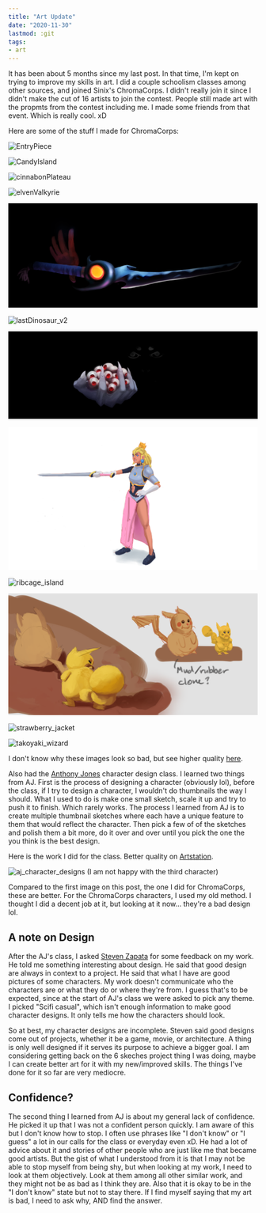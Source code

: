 ```yaml
---
title: "Art Update"
date: "2020-11-30"
lastmod: :git
tags:
- art
---
```


It has been about 5 months since my last post. In that time, I'm kept on trying
to improve my skills in art. I did a couple schoolism classes among other
sources, and joined Sinix's ChromaCorps. I didn't really join it since I didn't
make the cut of 16 artists to join the contest. People still made art with the
propmts from the contest including me. I made some friends from that event.
Which is really cool. xD

Here are some of the stuff I made for ChromaCorps:

![EntryPiece](attachments/chromacorps_noText.png)

![CandyIsland](attachments/candy_island.png)

![cinnabonPlateau](attachments/cinnabonPlateau.png)

![elvenValkyrie](attachments/elvenValkyrie.png)

![insect_sword_design](attachments/insect_sword_design.png)

![lastDinosaur_v2](attachments/lastDinosaur_v2.png)

![light_harvest](attachments/light_harvest.png)

![medieval_peach](attachments/medieval_peach.png)

![ribcage_island](attachments/ribcage_island.png)

![rockachu](attachments/rockachu.png)

![strawberry_jacket](attachments/strawberry_jacket.png)

![takoyaki_wizard](attachments/takoyaki_wizard.png)

I don't know why these images look so bad, but see higher quality
[here](https://imgur.com/a/uWvk4aT).

Also had the [Anthony Jones](https://www.robotpencil.net/) character design
class. I learned two things from AJ. First is the process of designing a
character (obviously lol), before the class, if I try to design a character, I
wouldn't do thumbnails the way I should. What I used to do is make one small
sketch, scale it up and try to push it to finish. Which rarely works. The
process I learned from AJ is to create multiple thumbnail sketches where each
have a unique feature to them that would reflect the character. Then pick a few
of of the sketches and polish them a bit more, do it over and over until you
pick the one the you think is the best design.

Here is the work I did for the class. Better quality on
[Artstation](https://www.artstation.com/artwork/8eOWZQ).

![aj_character_designs](attachments/lineup_1.png)
(I am not happy with the third character)

Compared to the first image on this post, the one I did for ChromaCorps, these
are better. For the ChromaCorps characters, I used my old method. I thought I
did a decent job at it, but looking at it now... they're a bad design lol.

## A note on Design

After the AJ's class, I asked [Steven Zapata](https://www.stevenzapata.com/) for
some feedback on my work. He told me something interesting about design. He said
that good design are always in context to a project. He said that what I have
are good pictures of some characters. My work doesn't communicate who the
characters are or what they do or where they're from. I guess that's to be
expected, since at the start of AJ's class we were asked to pick any theme. I
picked "Scifi casual", which isn't enough information to make good character
designs. It only tells me how the characters should look.

So at best, my character designs are incomplete. Steven said good designs come
out of projects, whether it be a game, movie, or architecture. A thing is only
well designed if it serves its purpose to achieve a bigger goal. I am
considering getting back on the 6 skeches project thing I was doing, maybe I can
create better art for it with my new/improved skills. The things I've done for
it so far are very mediocre.

## Confidence?

The second thing I learned from AJ is about my general lack of confidence. He
picked it up that I was not a confident person quickly. I am aware of this but I
don't know how to stop. I often use phrases like "I don't know" or "I guess" a
lot in our calls for the class or everyday even xD. He had a lot of advice about
it and stories of other people who are just like me that became good artists.
But the gist of what I understood from it is that I may not be able to stop
myself from being shy, but when looking at my work, I need to look at them
objectively. Look at them among all other similar work, and they might not be as
bad as I think they are. Also that it is okay to be in the "I don't know" state
but not to stay there. If I find myself saying that my art is bad, I need to ask
why, AND find the answer.




